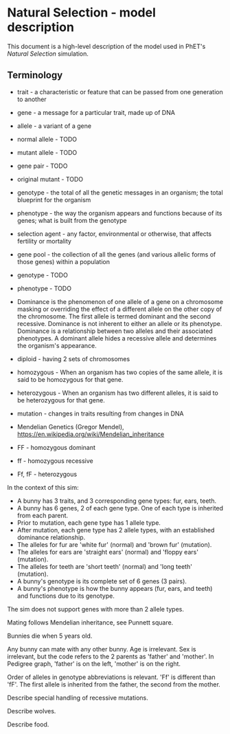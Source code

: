 # Natural Selection - model description

This document is a high-level description of the model used in PhET's _Natural Selection_ simulation.

## Terminology

* trait - a characteristic or feature that can be passed from one generation to another
* gene - a message for a particular trait, made up of DNA
* allele - a variant of a gene
* normal allele - TODO
* mutant allele - TODO
* gene pair - TODO
* original mutant - TODO
* genotype - the total of all the genetic messages in an organism; the total blueprint for the organism
* phenotype - the way the organism appears and functions because of its genes; what is built from the genotype
* selection agent - any factor, environmental or otherwise, that affects fertility or mortality
* gene pool - the collection of all the genes (and various allelic forms of those genes) within a population
* genotype - TODO
* phenotype - TODO
* Dominance is the phenomenon of one allele of a gene on a chromosome masking or overriding the effect of a 
different allele on the other copy of the chromosome. The first allele is termed dominant and the second 
recessive. Dominance is not inherent to either an allele or its phenotype. Dominance is a relationship between 
two alleles and their associated phenotypes. A dominant allele hides a recessive allele and determines the 
organism's appearance.
* diploid - having 2 sets of chromosomes
* homozygous - When an organism has two copies of the same allele, it is said to be homozygous for that gene.
* heterozygous - When an organism has two different alleles, it is said to be heterozygous for that gene.
* mutation - changes in traits resulting from changes in DNA
* Mendelian Genetics (Gregor Mendel), https://en.wikipedia.org/wiki/Mendelian_inheritance

* FF - homozygous dominant
* ff - homozygous recessive
* Ff, fF - heterozygous

In the context of this sim:

* A bunny has 3 traits, and 3 corresponding gene types: fur, ears, teeth.
* A bunny has 6 genes, 2 of each gene type.  One of each type is inherited from each parent.
* Prior to mutation, each gene type has 1 allele type.
* After mutation, each gene type has 2 allele types, with an established dominance relationship. 
* The alleles for fur are 'white fur' (normal) and 'brown fur' (mutation).
* The alleles for ears are 'straight ears' (normal) and 'floppy ears' (mutation).
* The alleles for teeth are 'short teeth' (normal) and 'long teeth' (mutation).
* A bunny's genotype is its complete set of 6 genes (3 pairs).
* A bunny's phenotype is how the bunny appears (fur, ears, and teeth) and functions due to its genotype.

The sim does not support genes with more than 2 allele types.

Mating follows Mendelian inheritance, see Punnett square.

Bunnies die when 5 years old.

Any bunny can mate with any other bunny. Age is irrelevant. Sex is irrelevant, but the code refers 
to the 2 parents as 'father' and 'mother'. In Pedigree graph, 'father' is on the left, 'mother' is 
on the right.

Order of alleles in genotype abbreviations is relevant. 'Ff' is different than 'fF'. The first 
allele is inherited from the father, the second from the mother.

Describe special handling of recessive mutations.

Describe wolves.
 
Describe food.